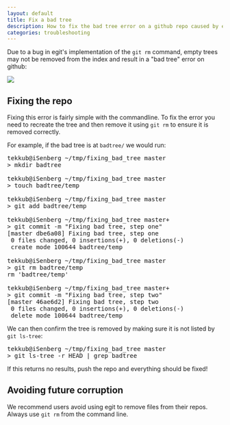 ```yaml
---
layout: default
title: Fix a bad tree
description: How to fix the bad tree error on a github repo caused by egit
categories: troubleshooting
---
```


Due to a bug in egit's implementation of the `git rm` command, empty trees may not be removed from the index and result in a "bad tree" error on github:

![](https://img.skitch.com/20110308-875n82b15ktc8kc34wdaj1euky.jpg)

Fixing the repo
---------------

Fixing this error is fairly simple with the commandline.  To fix the error you need to recreate the tree and then remove it using `git rm` to ensure it is removed correctly.

For example, if the bad tree is at `badtree/` we would run:

<pre class="terminal">tekkub@iSenberg ~/tmp/fixing_bad_tree master
> mkdir badtree

tekkub@iSenberg ~/tmp/fixing_bad_tree master
> touch badtree/temp

tekkub@iSenberg ~/tmp/fixing_bad_tree master
> git add badtree/temp

tekkub@iSenberg ~/tmp/fixing_bad_tree master+
> git commit -m "Fixing bad tree, step one"
[master dbe6a08] Fixing bad tree, step one
 0 files changed, 0 insertions(+), 0 deletions(-)
 create mode 100644 badtree/temp

tekkub@iSenberg ~/tmp/fixing_bad_tree master
> git rm badtree/temp
rm 'badtree/temp'

tekkub@iSenberg ~/tmp/fixing_bad_tree master+
> git commit -m "Fixing bad tree, step two"
[master 46ae6d2] Fixing bad tree, step two
 0 files changed, 0 insertions(+), 0 deletions(-)
 delete mode 100644 badtree/temp
</pre>

We can then confirm the tree is removed by making sure it is not listed by `git ls-tree`:

<pre class="terminal">tekkub@iSenberg ~/tmp/fixing_bad_tree master
> git ls-tree -r HEAD | grep badtree
</pre>

If this returns no results, push the repo and everything should be fixed!

Avoiding future corruption
--------------------------

We recommend users avoid using egit to remove files from their repos.  Always use `git rm` from the command line.
